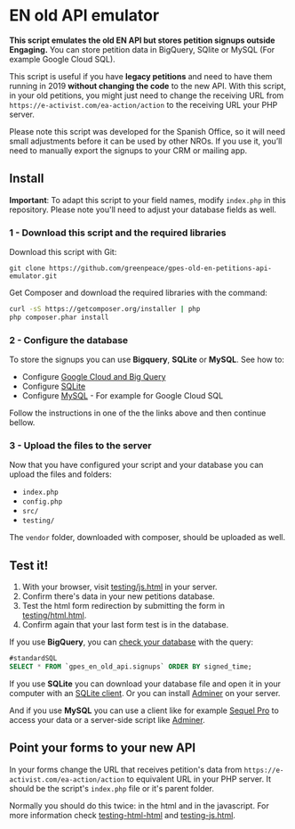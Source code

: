 # EN old API emulator

**This script emulates the old EN API but stores petition signups outside Engaging.** You can store petition data in BigQuery, SQlite or MySQL (For example Google Cloud SQL).

This script is useful if you have **legacy petitions** and need to have them running in 2019 **without changing the code** to the new API.  With this script, in your old petitions, you might just need to change the receiving URL from `https://e-activist.com/ea-action/action` to the receiving URL your PHP server. 

Please note this script was developed for the Spanish Office, so it will need small adjustments before it can be used by other NROs. If you use it, you’ll need to manually export the signups to your CRM or mailing app. 

## Install

**Important**: To adapt this script to your field names, modify `index.php` in this repository. Please note you'll need to adjust your database fields as well.

### 1 - Download this script and the required libraries

Download this script with Git:

`git clone https://github.com/greenpeace/gpes-old-en-petitions-api-emulator.git`

Get Composer and download the required libraries with the command:

```bash
curl -sS https://getcomposer.org/installer | php
php composer.phar install
```

### 2 - Configure the database

To store the signups you can use **Bigquery**, **SQLite** or **MySQL**. See how to:

* Configure [Google Cloud and Big Query](help/BIGQUERY.md)
* Configure [SQLite](help/SQLITE.md)
* Configure [MySQL](help/MySQL.md) - For example for Google Cloud SQL

Follow the instructions in one of the the links above and then continue bellow.

### 3 - Upload the files to the server

Now that you have configured your script and your database you can upload the files and folders: 

* `index.php`
* `config.php`
* `src/`
* `testing/`

The `vendor` folder, downloaded with composer, should be uploaded as well. 

## Test it!

1. With your browser, visit [testing/js.html](testing/js.html) in your server. 
2. Confirm there's data in your new petitions database. 
3. Test the html form redirection by submitting the form in [testing/html.html](testing/html.html).
4. Confirm again that your last form test is in the database.

If you use **BigQuery**, you can [check your database](https://bigquery.cloud.google.com/) with the query:

```sql
#standardSQL
SELECT * FROM `gpes_en_old_api.signups` ORDER BY signed_time;
```

If you use **SQLite** you can download your database file and open it in your computer with an [SQLite client](http://sqlitebrowser.org/). Or you can install [Adminer](https://www.adminer.org/en/) on your server.

And if you use **MySQL** you can use a client like for example [Sequel Pro](https://www.sequelpro.com/) to access your data or a server-side script like [Adminer](https://www.adminer.org/en/).

## Point your forms to your new API

In your forms change the URL that receives petition's data from `https://e-activist.com/ea-action/action` to equivalent URL in your PHP server. It should be the script's `index.php` file or it's parent folder.

Normally you should do this twice: in the html and in the javascript. For more information check [testing-html-html](testing-html-html) and [testing-js.html](testing-js.html).